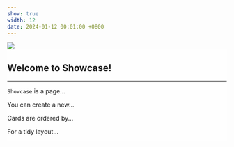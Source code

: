```yaml
---
show: true
width: 12
date: 2024-01-12 00:01:00 +0800
---
```

<div class="card">
  <img src="{{ '/assets/images/empty_300x200.png' | relative_url }}" 
       data-src="{{ 'assets/images/covers/cover1.jpg' | relative_url }}" 
       class="lazy w-100 rounded-sm"
       loading="lazy">

  <div class="card-img-overlay" style="overflow-y: auto; max-height: 1000px; background: rgba(255,255,255,0.8)">
    <h2>Welcome to Showcase!</h2>
    <hr />
    <p><code>Showcase</code> is a page...</p>
    <p>You can create a new...</p>
    <p>Cards are ordered by...</p>
    <p>For a tidy layout...</p>
  </div> <!-- 正确闭合 -->
</div>
